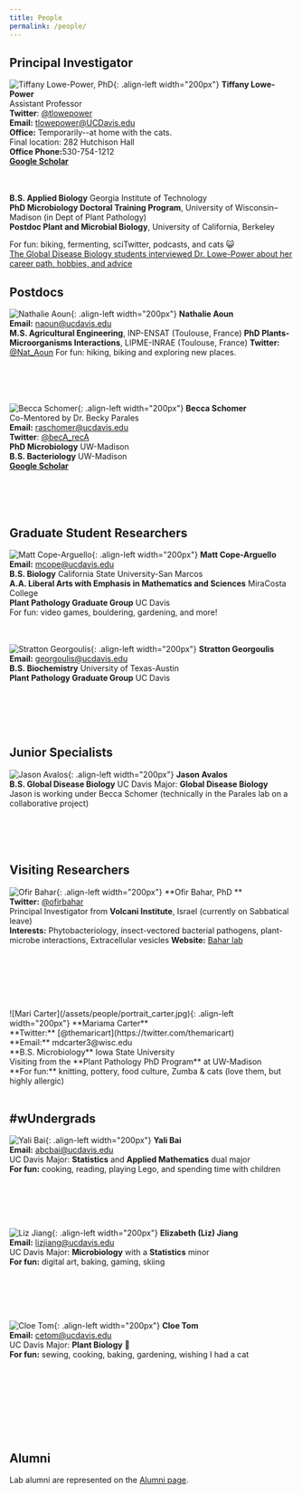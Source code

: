 ```yaml
---
title: People
permalink: /people/
---
```


## Principal Investigator

![Tiffany Lowe-Power, PhD](/assets/people/portrait_lowepower.jpg){: .align-left width="200px"}
**Tiffany Lowe-Power** <br> 
Assistant Professor <br>
**Twitter**: [@tlowepower](https://twitter.com/TLowePower) <br>
**Email:** tlowepower@UCDavis.edu <br>
**Office:** Temporarily--at home with the cats. <br>Final location: 282 Hutchison Hall <br> 
**Office Phone:** ​530-754-1212 <br>
[**Google Scholar**](https://scholar.google.com/citations?user=aMxz2moAAAAJ&hl=en) <br><br><br>

**B.S. Applied Biology** Georgia Institute of Technology
<br> **PhD Microbiology Doctoral Training Program**, University of Wisconsin–Madison (in Dept of Plant Pathology)
<br> **Postdoc Plant and Microbial Biology**, University of California, Berkeley 

For fun: biking, fermenting, sciTwitter, podcasts, and cats 😺
<br> [The Global Disease Biology students interviewed Dr. Lowe-Power about her career path, hobbies, and advice](https://gdb.ucdavis.edu/news/professor-spotlight-tiffany-lowe-power)

## Postdocs
![Nathalie Aoun](/assets/people/portrait_aoun.jpg){: .align-left width="200px"}
**Nathalie Aoun** <br> 
**Email:** naoun@ucdavis.edu <br>
**M.S. Agricultural Engineering**, INP-ENSAT (Toulouse, France)
**PhD Plants-Microorganisms Interactions**, LIPME-INRAE (Toulouse, France)
**Twitter:** [@Nat_Aoun](https://twitter.com/nat_aoun)
For fun: hiking, biking and exploring new places. 
<br><br><br><br><br>

![Becca Schomer](/assets/people/portrait_schomer.jpg){: .align-left width="200px"}
**Becca Schomer** <br> 
Co-Mentored by Dr. Becky Parales <br>
**Email:** raschomer@ucdavis.edu  <br>
**Twitter**: [@becA_recA](https://twitter.com/becA_recA) <br>
**PhD Microbiology** UW-Madison <br>
**B.S. Bacteriology** UW-Madison <br>
[**Google Scholar**](https://scholar.google.com/citations?user=dkiS81YAAAAJ&hl=en) <br><br>
<br><br><br>
## Graduate Student Researchers

![Matt Cope-Arguello](/assets/people/portrait_cope-arguello.jpg){: .align-left width="200px"}
**Matt Cope-Arguello** <br> 
**Email:** mcope@ucdavis.edu <br>
**B.S. Biology** California State University-San Marcos <br>
**A.A. Liberal Arts with Emphasis in Mathematics and Sciences** MiraCosta College <br>
**Plant Pathology Graduate Group** UC Davis<br>
For fun: video games, bouldering, gardening, and more!
<br><br><br>

![Stratton Georgoulis](/assets/people/portrait_georgoulis.jpg){: .align-left width="200px"}
**Stratton Georgoulis** <br> 
**Email:** georgoulis@ucdavis.edu <br>
**B.S. Biochemistry** University of Texas-Austin <br>
**Plant Pathology Graduate Group** UC Davis

<br><br><br><br>

## Junior Specialists
![Jason Avalos](/assets/people/portrait_avalos.jpg){: .align-left width="200px"}
**Jason Avalos** <br> 
**B.S.  Global Disease Biology** 
UC Davis Major: **Global Disease Biology**  <br>
Jason is working under Becca Schomer (technically in the Parales lab on a collaborative project)
<br><br><br><br><br>

## Visiting Researchers
![Ofir Bahar](/assets/people/portrait_bahar.jpg){: .align-left width="200px"}
**Ofir Bahar, PhD ** <br>
**Twitter:** [@ofirbahar](https://twitter.com/ofirbahar)<br>
Principal Investigator from **Volcani Institute**, Israel (currently on Sabbatical leave)
<br>**Interests:** Phytobacteriology, insect-vectored bacterial pathogens, plant-microbe interactions, Extracellular vesicles
**Website:** [Bahar lab](https://ofirb7.wix.com/bahar-lab)

<br><br><br><br>


<br>
![Mari Carter](/assets/people/portrait_carter.jpg){: .align-left width="200px"}
**Mariama Carter** <br>
**Twitter:** [@themaricart](https://twitter.com/themaricart)<br>
**Email:** mdcarter3@wisc.edu <br>
**B.S.  Microbiology** Iowa State University<br>
Visiting from the **Plant Pathology PhD Program** at UW-Madison<br>
**For fun:** knitting, pottery, food culture, Zumba & cats (love them, but highly allergic)<br>
<br>

## #wUndergrads 
![Yali Bai](/assets/people/portrait_bai.jpg){: .align-left width="200px"}
**Yali Bai** <br>
**Email:** abcbai@ucdavis.edu <br>
UC Davis Major: **Statistics** and **Applied Mathematics** dual major  <br>
**For fun:** cooking, reading, playing Lego, and spending time with children<br>

<br><br><br><br>

![Liz Jiang](/assets/people/portrait_jiang.jpg){: .align-left width="200px"}
**Elizabeth (Liz) Jiang** <br>
**Email:**  lizjiang@ucdavis.edu <br>
UC Davis Major: **Microbiology** with a **Statistics** minor <br>
**For fun:** digital art, baking, gaming, skiing <br>

<br><br><br><br>

![Cloe Tom](/assets/people/portrait_tom.jpg){: .align-left width="200px"}
**Cloe Tom** <br>
**Email:**  cetom@ucdavis.edu <br>
UC Davis Major:  **Plant Biology** 🌱  <br>
**For fun:** sewing, cooking, baking, gardening, wishing I had a cat <br>

<br><br><br><br><br><br><br>

## Alumni

Lab alumni are represented on the [Alumni page](/alumni).







